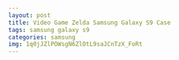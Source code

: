 ```yaml
---
layout: post
title: Video Game Zelda Samsung Galaxy S9 Case
tags: samsung galaxy s9
categories: samsung
img: 1q0jJZlPOWsgN6ZlOtL9saJCnTzX_FoRt
---
```

